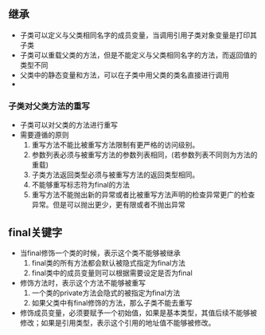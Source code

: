 ## 继承

- 子类可以定义与父类相同名字的成员变量，当调用引用子类对象变量是打印其子类
- 子类可以重载父类的方法，但是不能定义与父类相同名字的方法，而返回值的类型不同
- 父类中的静态变量和方法，可以在子类中用父类的类名直接进行调用
- 
### 子类对父类方法的重写
- 子类可以对父类的方法进行重写
- 需要遵循的原则
	1. 重写方法不能比被重写方法限制有更严格的访问级别。 
	2. 参数列表必须与被重写方法的参数列表相同，(若参数列表不同则为方法的重载)
	3. 子类方法返回类型必须与被重写方法的返回类型相同。
	4. 不能够重写标志符为final的方法
	5. 重写方法不能抛出新的异常或者比被重写方法声明的检查异常更广的检查异常。但是可以抛出更少，更有限或者不抛出异常

## final关键字  

- 当final修饰一个类的时候，表示这个类不能够被继承
	1. final类的所有方法都会默认被隐式指定为final方法
	2. final类中的成员变量则可以根据需要设定是否为final
- 修饰方法时，表示这个方法不能够被重写
  1. 一个类的private方法会隐式的被指定为final方法
  2. 如果父类中有final修饰的方法，那么子类不能去重写
- 修饰成员变量，必须要赋予一个初始值，如果是基本类型，其值后续不能够被修改；如果是引用类型，表示这个引用的地址值不能够被修改。

## 